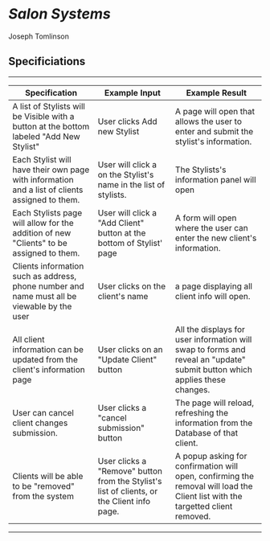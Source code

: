 # _Salon Systems_
Joseph Tomlinson

## Specificiations

________
| Specification                                                                                  | Example Input                                                                              | Example Result                                                                                                                 |
|------------------------------------------------------------------------------------------------|--------------------------------------------------------------------------------------------|--------------------------------------------------------------------------------------------------------------------------------|
| A list of Stylists will be Visible with a button at the bottom labeled "Add New Stylist"       | User clicks Add new Stylist                                                                | A page will open that allows the  user to enter and submit the stylist's information.                                          |
| Each Stylist will have their own page with information and a list of clients assigned to them. | User will click a on the Stylist's name in the list of stylists.                           | The Stylists's information panel will open                                                                                     |
| Each Stylists page will allow for the addition of new "Clients" to be assigned to them.        | User will click a "Add Client" button at the bottom of Stylist' page                       | A form will open where the user can enter the new client's information.                                                        |
| Clients information such as address, phone number and name must all be viewable by the user    | User clicks on the client's name                                                           | a page displaying all client info will open.                                                                                   |
| All client information can be updated from the client's information page                       | User clicks on an "Update Client" button                                                   | All the displays for user information will swap to forms and reveal an "update" submit button which applies these changes.     |
| User can cancel client changes submission.                                                     | User clicks a "cancel submission" button                                                   | The page will reload, refreshing the information from the Database of that client.                                             |
| Clients will be able to be "removed" from the system                                           | User clicks a "Remove" button from the Stylist's list of clients, or the Client info page. | A popup asking for confirmation will open, confirming the removal will load the Client list with the targetted client removed. |
________
